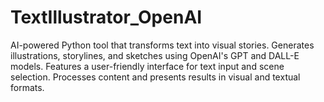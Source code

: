 # TextIllustrator_OpenAI
AI-powered Python tool that transforms text into visual stories. Generates illustrations, storylines, and sketches using OpenAI's GPT and DALL-E models. Features a user-friendly interface for text input and scene selection. Processes content and presents results in visual and textual formats.
